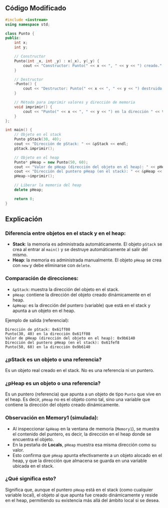 ## **Código Modificado**

```cpp
#include <iostream>
using namespace std;

class Punto {
public:
    int x;
    int y;

    // Constructor
    Punto(int _x, int _y) : x(_x), y(_y) {
        cout << "Constructor: Punto(" << x << ", " << y << ") creado." << endl;
    }

    // Destructor
    ~Punto() {
        cout << "Destructor: Punto(" << x << ", " << y << ") destruido." << endl;
    }

    // Método para imprimir valores y dirección de memoria
    void imprimir() {
        cout << "Punto(" << x << ", " << y << ") en la dirección " << this << endl;
    }
};

int main() {
    // Objeto en el stack
    Punto pStack(30, 40);
    cout << "Dirección de pStack: " << &pStack << endl;
    pStack.imprimir();

    // Objeto en el heap
    Punto* pHeap = new Punto(50, 60);
    cout << "Valor de pHeap (dirección del objeto en el heap): " << pHeap << endl;
    cout << "Dirección del puntero pHeap (en el stack): " << &pHeap << endl;
    pHeap->imprimir();

    // Liberar la memoria del heap
    delete pHeap;

    return 0;
}
```

## **Explicación**

### Diferencia entre objetos en el **stack** y en el **heap**:

- **Stack**: la memoria es administrada automáticamente. El objeto `pStack` se crea al entrar al `main()` y se destruye automáticamente al salir del mismo.
- **Heap**: la memoria es administrada manualmente. El objeto `pHeap` se crea con `new` y debe eliminarse con `delete`.

### Comparación de direcciones:

- `&pStack`: muestra la dirección del objeto en el stack.
- `pHeap`: contiene la dirección del objeto creado dinámicamente en el heap.
- `&pHeap`: es la dirección del puntero (variable) que está en el stack y apunta a un objeto en el heap.

Ejemplo de salida (referencial):
```
Dirección de pStack: 0x61ff08
Punto(30, 40) en la dirección 0x61ff08
Valor de pHeap (dirección del objeto en el heap): 0x9b6140
Dirección del puntero pHeap (en el stack): 0x61fef8
Punto(50, 60) en la dirección 0x9b6140
```

### ¿pStack es un objeto o una referencia?

Es un objeto real creado en el stack. No es una referencia ni un puntero.

### ¿pHeap es un objeto o una referencia?

Es un puntero (referencia) que apunta a un objeto de tipo `Punto` que vive en el heap. Es decir, `pHeap` no es el objeto como tal, sino una variable que contiene la dirección del objeto creado dinámicamente.

### Observación en **Memory1** (simulada):

- Al inspeccionar `&pHeap` en la ventana de memoria (`Memory1`), se muestra el contenido del puntero, es decir, la dirección en el heap donde se encuentra el objeto.
- En la pestaña de **Locals**, `pHeap` muestra esa misma dirección como su valor.
- Esto confirma que `pHeap` apunta efectivamente a un objeto alocado en el heap, y que la dirección que almacena se guarda en una variable ubicada en el stack.

### ¿Qué significa esto?

Significa que, aunque el puntero `pHeap` está en el stack (como cualquier variable local), el objeto al que apunta fue creado dinámicamente y reside en el heap, permitiendo su existencia más allá del ámbito local si se desea.
